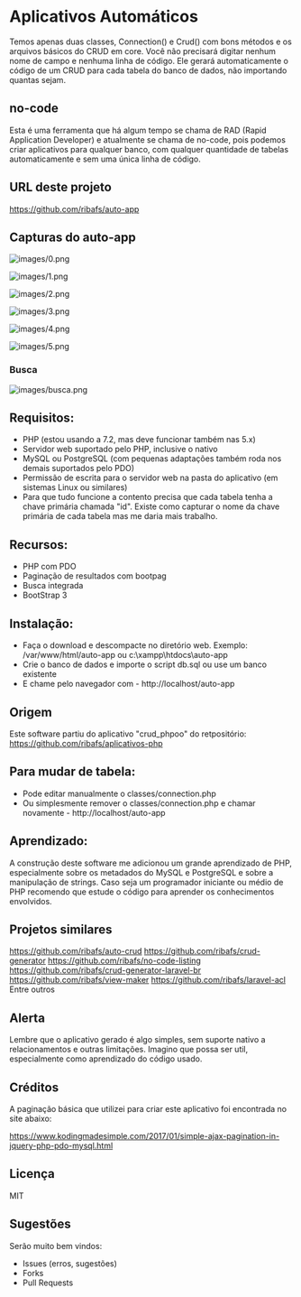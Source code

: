 # Aplicativos Automáticos

Temos apenas duas classes, Connection() e Crud() com bons métodos e os arquivos básicos do CRUD em core. Você não precisará digitar nenhum nome de campo e nenhuma linha de código. Ele gerará automaticamente o código de um CRUD para cada tabela do banco de dados, não importando quantas sejam.

## no-code
Esta é uma ferramenta que há algum tempo se chama de RAD (Rapid Application Developer) e atualmente se chama de no-code, pois podemos criar aplicativos para qualquer banco, com qualquer quantidade de tabelas automaticamente e sem uma única linha de código.

## URL deste projeto

https://github.com/ribafs/auto-app

## Capturas do auto-app

![images/0.png](images/0.png)


![images/1.png](images/1.png)


![images/2.png](images/2.png)


![images/3.png](images/3.png)


![images/4.png](images/4.png)


![images/5.png](images/5.png)

### Busca

![images/busca.png](images/busca.png)

## Requisitos:

- PHP (estou usando a 7.2, mas deve funcionar também nas 5.x)
- Servidor web suportado pelo PHP, inclusive o nativo
- MySQL ou PostgreSQL (com pequenas adaptações também roda nos demais suportados pelo PDO)
- Permissão de escrita para o servidor web na pasta do aplicativo (em sistemas Linux ou similares)
- Para que tudo funcione a contento precisa que cada tabela tenha a chave primária chamada "id". Existe como capturar o nome da chave primária de cada tabela mas me daria mais trabalho.

## Recursos:

- PHP com PDO
- Paginação de resultados com bootpag
- Busca integrada
- BootStrap 3

## Instalação:

- Faça o download e descompacte no diretório web. Exemplo: /var/www/html/auto-app ou c:\xampp\htdocs\auto-app
- Crie o banco de dados e importe o script db.sql ou use um banco existente
- E chame pelo navegador com - http://localhost/auto-app

## Origem

Este software partiu do aplicativo "crud_phpoo" do retpositório:
https://github.com/ribafs/aplicativos-php

## Para mudar de tabela:

- Pode editar manualmente o classes/connection.php
- Ou simplesmente remover o classes/connection.php e chamar novamente - http://localhost/auto-app

## Aprendizado:

A construção deste software me adicionou um grande aprendizado de PHP, especialmente sobre os metadados do MySQL e PostgreSQL e sobre a manipulação de strings. Caso seja um programador iniciante ou médio de PHP recomendo que estude o código para aprender os conhecimentos envolvidos.

## Projetos similares

https://github.com/ribafs/auto-crud
https://github.com/ribafs/crud-generator
https://github.com/ribafs/no-code-listing
https://github.com/ribafs/crud-generator-laravel-br
https://github.com/ribafs/view-maker
https://github.com/ribafs/laravel-acl
Entre outros

## Alerta
Lembre que o aplicativo gerado é algo simples, sem suporte nativo a relacionamentos e outras limitações. Imagino que possa ser util, especialmente como aprendizado do código usado.

## Créditos

A paginação básica que utilizei para criar este aplicativo foi encontrada no site abaixo:

https://www.kodingmadesimple.com/2017/01/simple-ajax-pagination-in-jquery-php-pdo-mysql.html

## Licença

MIT

## Sugestões

Serão muito bem vindos:
- Issues (erros, sugestões)
- Forks
- Pull Requests

